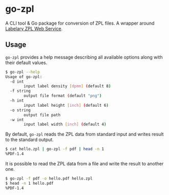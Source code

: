 # go-zpl

A CLI tool & Go package for conversion of ZPL files.
A wrapper around [Labelary ZPL Web Service](http://labelary.com/service.html).

## Usage

`go-zpl` provides a help message describing all available options along with
their default values.

```bash
$ go-zpl --help              
Usage of go-zpl:
  -d int
        input label density [dpmm] (default 8)
  -f string
        output file format (default "png")
  -h int
        input label height [inch] (default 6)
  -o string
        output file path
  -w int
        input label width [inch] (default 4)
```

By default, `go-zpl` reads the ZPL data from standard input and writes result
to the standard output.

```bash
$ cat hello.zpl | go-zpl -f pdf | head -n 1
%PDF-1.4
```

It is possible to read the ZPL data from a file and write the result to another one.

```bash
$ go-zpl -f pdf -o hello.pdf hello.zpl
$ head -n 1 hello.pdf                   
%PDF-1.4
```
